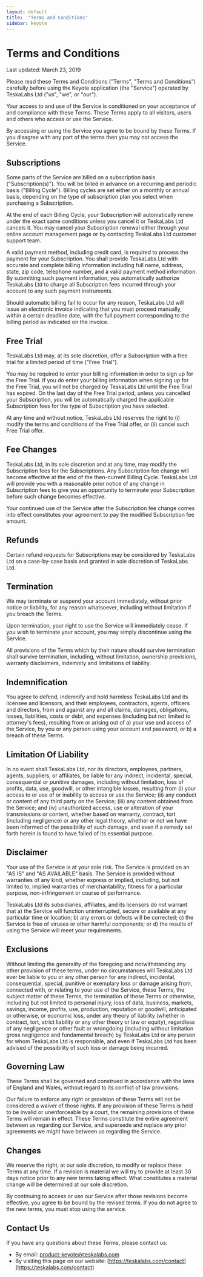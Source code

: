 ```yaml
---
layout: default
title:  "Terms and Conditions"
sidebar: keyote
---
```


# Terms and Conditions

Last updated: March 23, 2019 

Please read these Terms and Conditions ("Terms", "Terms and Conditions") carefully before using the Keyote application (the "Service") operated by TeskaLabs Ltd ("us", "we", or "our"). 

Your access to and use of the Service is conditioned on your acceptance of and compliance with these Terms. These Terms apply to all visitors, users and others who access or use the Service. 

By accessing or using the Service you agree to be bound by these Terms. If you disagree with any part of the terms then you may not access the Service. 


## Subscriptions 

Some parts of the Service are billed on a subscription basis ("Subscription(s)"). You will be billed in advance on a recurring and periodic basis ("Billing Cycle"). Billing cycles are set either on a monthly or annual basis, depending on the type of subscription plan you select when purchasing a Subscription. 

At the end of each Billing Cycle, your Subscription will automatically renew under the exact same conditions unless you cancel it or TeskaLabs Ltd cancels it. You may cancel your Subscription renewal either through your online account management page or by contacting TeskaLabs Ltd customer support team. 

A valid payment method, including credit card, is required to process the payment for your Subscription. You shall provide TeskaLabs Ltd with accurate and complete billing information including full name, address, state, zip code, telephone number, and a valid payment method information. By submitting such payment information, you automatically authorize TeskaLabs Ltd to charge all Subscription fees incurred through your account to any such payment instruments. 

Should automatic billing fail to occur for any reason, TeskaLabs Ltd will issue an electronic invoice indicating that you must proceed manually, within a certain deadline date, with the full payment corresponding to the billing period as indicated on the invoice. 


## Free Trial 

TeskaLabs Ltd may, at its sole discretion, offer a Subscription with a free trial for a limited period of time ("Free Trial"). 

You may be required to enter your billing information in order to sign up for the Free Trial. 
If you do enter your billing information when signing up for the Free Trial, you will not be charged by TeskaLabs Ltd until the Free Trial has expired. On the last day of the Free Trial period, unless you cancelled your Subscription, you will be automatically charged the applicable Subscription fees for the type of Subscription you have selected. 

At any time and without notice, TeskaLabs Ltd reserves the right to (i) modify the terms and conditions of the Free Trial offer, or (ii) cancel such Free Trial offer. 


## Fee Changes 

TeskaLabs Ltd, in its sole discretion and at any time, may modify the Subscription fees for the Subscriptions. Any Subscription fee change will become effective at the end of the then-current Billing Cycle. 
TeskaLabs Ltd will provide you with a reasonable prior notice of any change in Subscription fees to give you an opportunity to terminate your Subscription before such change becomes effective. 

Your continued use of the Service after the Subscription fee change comes into effect constitutes your agreement to pay the modified Subscription fee amount. 


## Refunds 

Certain refund requests for Subscriptions may be considered by TeskaLabs Ltd on a case-by-case basis and granted in sole discretion of TeskaLabs Ltd. 


## Termination 

We may terminate or suspend your account immediately, without prior notice or liability, for any reason whatsoever, including without limitation if you breach the Terms. 

Upon termination, your right to use the Service will immediately cease. If you wish to terminate your account, you may simply discontinue using the Service. 

All provisions of the Terms which by their nature should survive termination shall survive termination, including, without limitation, ownership provisions, warranty disclaimers, indemnity and limitations of liability. 


## Indemnification 

You agree to defend, indemnify and hold harmless TeskaLabs Ltd and its licensee and licensors, and their employees, contractors, agents, officers and directors, from and against any and all claims, damages, obligations, losses, liabilities, costs or debt, and expenses (including but not limited to attorney's fees), resulting from or arising out of a) your use and access of the Service, by you or any person using your account and password, or b) a breach of these Terms. 


## Limitation Of Liability 

In no event shall TeskaLabs Ltd, nor its directors, employees, partners, agents, suppliers, or affiliates, be liable for any indirect, incidental, special, consequential or punitive damages, including without limitation, loss of profits, data, use, goodwill, or other intangible losses, resulting from (i) your access to or use of or inability to access or use the Service; (ii) any conduct or content of any third party on the Service; (iii) any content obtained from the Service; and (iv) unauthorized access, use or alteration of your transmissions or content, whether based on warranty, contract, tort (including negligence) or any other legal theory, whether or not we have been informed of the possibility of such damage, and even if a remedy set forth herein is found to have failed of its essential purpose. 


## Disclaimer 

Your use of the Service is at your sole risk. The Service is provided on an "AS IS" and "AS AVAILABLE" basis. The Service is provided without warranties of any kind, whether express or implied, including, but not limited to, implied warranties of merchantability, fitness for a particular purpose, non-infringement or course of performance. 

TeskaLabs Ltd its subsidiaries, affiliates, and its licensors do not warrant that a) the Service will function uninterrupted, secure or available at any particular time or location; b) any errors or defects will be corrected; c) the Service is free of viruses or other harmful components; or d) the results of using the Service will meet your requirements. 


## Exclusions 

Without limiting the generality of the foregoing and notwithstanding any other provision of these terms, under no circumstances will TeskaLabs Ltd ever be liable to you or any other person for any indirect, incidental, consequential, special, punitive or exemplary loss or damage arising from, connected with, or relating to your use of the Service, these Terms, the subject matter of these Terms, the termination of these Terms or otherwise, including but not limited to personal injury, loss of data, business, markets, savings, income, profits, use, production, reputation or goodwill, anticipated or otherwise, or economic loss, under any theory of liability (whether in contract, tort, strict liability or any other theory or law or equity), regardless of any negligence or other fault or wrongdoing (including without limitation gross negligence and fundamental breach) by TeskaLabs Ltd or any person for whom TeskaLabs Ltd is responsible, and even if TeskaLabs Ltd has been advised of the possibility of such loss or damage being incurred. 


## Governing Law 

These Terms shall be governed and construed in accordance with the laws of England and Wales, without regard to its conflict of law provisions. 

Our failure to enforce any right or provision of these Terms will not be considered a waiver of those rights. If any provision of these Terms is held to be invalid or unenforceable by a court, the remaining provisions of these Terms will remain in effect. These Terms constitute the entire agreement between us regarding our Service, and supersede and replace any prior agreements we might have between us regarding the Service. 


## Changes 

We reserve the right, at our sole discretion, to modify or replace these Terms at any time. If a revision is material we will try to provide at least 30 days notice prior to any new terms taking effect. What constitutes a material change will be determined at our sole discretion. 

By continuing to access or use our Service after those revisions become effective, you agree to be bound by the revised terms. If you do not agree to the new terms, you must stop using the service. 


## Contact Us 

If you have any questions about these Terms, please contact us: 
 * By email: [product-keyote@teskalabs.com](mailto:product-keyote@teskalabs.com)
 * By visiting this page on our website: [https://teskalabs.com/contact](https://teskalabs.com/contact)
